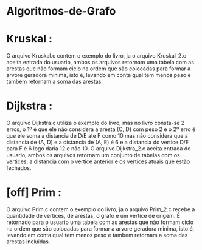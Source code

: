 # Algoritmos-de-Grafo

# Kruskal : 
   O arquivo Kruskal.c contem o exemplo do livro, ja o arquivo Kruskal_2.c aceita entrada do usuario, ambos os arquivos retornam uma tabela com as arestas que não formam ciclo na ordem que são colocadas para formar a arvore geradora minima, isto é, levando em conta qual tem menos peso e tambem retornam a soma das arestas.

# Dijkstra : 
   O arquivo Dijkstra.c utiliza o exemplo do livro, mas no livro consta-se 2 erros, o 1º é que ele não considera a aresta (C, D) com peso 2 e o 2º erro é que ele soma a distancia de D/E ate F como 10 mas não considera que a distancia de (A, D) e a distancia de (A, E) é 6 e a distancia do vertice D/E para F é 6 logo daria 12 e não 10. O arquivo Dijkstra_2.c aceita entrada do usuario, ambos os arquivos retornam um conjunto de tabelas com os vertices, a distancia com o vertice anterior e os vertices atuais que estão fechados.

# [off] Prim : 
   O arquivo Prim.c contem o exemplo do livro, ja o arquivo Prim_2.c recebe a quantidade de vertices, de arestas, o grafo e um vertice de origem. É retornado para o usuario uma tabela com as arestas que não formam ciclo na ordem que são colocadas para formar a arvore geradora minima, isto é, levando em conta qual tem menos peso e tambem retornam a soma das arestas incluidas. 
